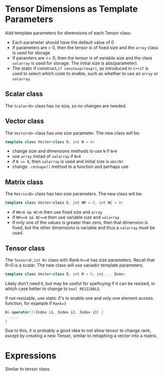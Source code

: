# Tensor Dimensions as Template Parameters

Add template parameters for dimensions of each Tensor class.  
* Each parameter should have the default value of 0
* If parameters are > 0, then the tensor is of fixed size and the `array` class is used for storage
* If paramters are <= 0, then the tensor is of variable size and the class `valarray` is used for storage.  The initial size is abs(parameter).
* The static if construct,`if constexpr(expr)`, as introduced in `C++17` is used to select which code to enable, such as whether to use an `array` or `valarray`

## Scalar class
The `Scalar<D>` class has no size, so no changes are needed.

## Vector class
The `Vector<D>` class has one size parameter.  The new class will be:

```C++
template class Vector<class D, int N = 0>
```

* change size and dimensions methods to use `N` if `N>0`
* use `array` instad of `valarray` if `N>0`
* if `N <= 0`, then `valarray` is used and initial size is `abs(N)`
* change `.reshape()` method to a function and perhaps use 

## Matrix class
The `Matrix<D>` class has two size parameters.  The new class will be:

```C++
template class Vector<class D, int NR = 0, int NC = 0>
```
* if `NR>0 && NC>0` then use fixed size and `array`
* if `NR<=0 && NC<=0` then use variable size and `valarray`
* if only one of the values is greater than zero, then that dimension is fixed, but the other dimensions is variable and thus a `valarray` must be used.


## Tensor class
The `Tensor<D,int R>` class with Rank `R>=0` has size parameters.  Recall that R=0 is a scalar. The new class will use variadic template parameters.

```C++
template class Vector<class D, int R = 0, int ... Dims>
```
Likely don't need `R`, but may be useful for speficying if it can be resized, in which case better to change to `bool RESIZABLE`.

If not resizable, use static if's to enable one and only one element access function, for example if `Rank=3`

```C++
D& operator()(Index i1, Index i2, Index i3) {
  ....
}
```

Due to this, it is probably a good idea to not allow tensor to change rank, except by creating a new Tensor, similar to rehaphing a vector into a matrix.



# Expressions
Similar to tensor class

